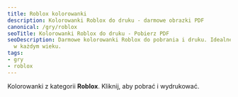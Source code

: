 ```yaml
---
title: Roblox kolorowanki
description: Kolorowanki Roblox do druku - darmowe obrazki PDF
canonical: /gry/roblox
seoTitle: Kolorowanki Roblox do druku - Pobierz PDF
seoDescription: Darmowe kolorowanki Roblox do pobrania i druku. Idealne dla dzieci
  w każdym wieku.
tags:
- gry
- roblox
---
```


Kolorowanki z kategorii **Roblox**. Kliknij, aby pobrać i wydrukować.
